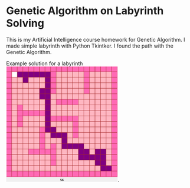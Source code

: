 # Genetic Algorithm on Labyrinth Solving
This is my Artificial Intelligence course homework for Genetic Algorithm. I made simple labyrinth with Python Tkintker.  I found the path with the Genetic Algorithm.


Example solution for a labyrinth <img src="labirent.png" width="60%">.

